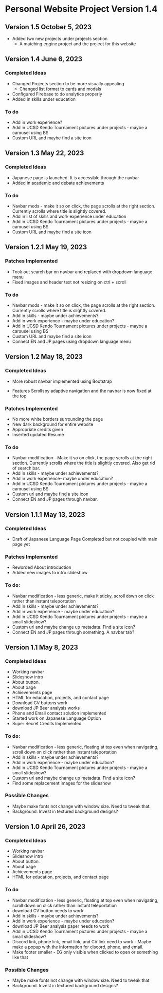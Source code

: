 # Personal Website Project Version 1.4
## Version 1.5 October 5, 2023
* Added two new projects under projects section
  * A matching engine project and the project for this website
## Version 1.4 June 6, 2023
### Completed Ideas
* Changed Projects section to be more visually appealing
    * Changed list format to cards and modals
* Configured Firebase to do analytics properly
* Added in skills under education

### To do
* Add in work experience?
* Add in UCSD Kendo Tournament pictures under projects - maybe a carousel using BS
* Custom URL and maybe find a site icon


## Version 1.3 May 22, 2023
### Completed Ideas
* Japanese page is launched. It is accessible through the navbar
* Added in academic and debate achievements

### To do
* Navbar mods - make it so on click, the page scrolls at the right section. Currently scrolls where title is slightly covered.
* Add in list of skills and work experience under education
* Add in UCSD Kendo Tournament pictures under projects - maybe a carousel using BS
* Custom URL and maybe find a site icon

## Version 1.2.1 May 19, 2023
### Patches Implemented
* Took out search bar on navbar and replaced with dropdown language menu
* Fixed images and header text not resizing on ctrl + scroll

### To do
* Navbar mods - make it so on click, the page scrolls at the right section. Currently scrolls where title is slightly covered.
* Add in skills - maybe under achievements?
* Add in work experience - maybe under education?
* Add in UCSD Kendo Tournament pictures under projects - maybe a carousel using BS
* Custom URL and maybe find a site icon
* Connect EN and JP pages using dropdown language menu

## Version 1.2 May 18, 2023
### Completed Ideas
* More robust navbar implemented using Bootstrap
 - Features Scrollspy adaptive navigation and the navbar is now fixed at the top

### Patches Implemented
* No more white borders surrounding the page
* New dark background for entire website
* Appropriate credits given
* Inserted updated Resume

### To do
* Navbar modification - Make it so on click, the page scrolls at the right section. Currently scrolls where the title is slightly covered. Also get rid of search bar.
* Add in skills - maybe under achievements?
* Add in work experience- maybe under education?
* Add in UCSD Kendo Tournament pictures under projects - maybe a carousel using BS
* Custom url and maybe find a site icon
* Connect EN and JP pages through navbar.

## Version 1.1.1 May 13, 2023
### Completed Ideas
* Draft of Japanese Language Page Completed but not coupled with main page yet

### Patches Implemented
* Reworded About introduction
* Added new images to intro slideshow

### To do:
* Navbar modification - less generic, make it sticky, scroll down on click rather than instant teleportation
* Add in skills - maybe under achievements?
* Add in work experience - maybe under education?
* Add in UCSD Kendo Tournament pictures under projects - maybe a small slideshow?
* Custom url and maybe change up metadata. Find a site icon?
* Connect EN and JP pages through something. A navbar tab?

## Version 1.1 May 8, 2023
### Completed Ideas
* Working navbar
* Slideshow intro
* About button.
* About page
* Achievements page
* HTML for education, projects, and contact page
* Download CV buttons work
* download JP Beer analysis works
* Phone and Email contact solution implemented
* Started work on Japanese Language Option
* Super Secret Credits Implemented

### To do:
* Navbar modification - less generic, floating at top even when navigating, scroll down on click rather than instant teleportation
* Add in skills - maybe under achievements?
* Add in work experience - maybe under education?
* Add in UCSD Kendo Tournament pictures under projects - maybe a small slideshow?
* Custom url and maybe change up metadata. Find a site icon?
* Find some replacement images for the slideshow

### Possible Changes
* Maybe make fonts not change with window size. Need to tweak that.
* Background. Invest in textured background designs?

## Version 1.0 April 26, 2023
### Completed Ideas
* Working navbar
* Slideshow intro
* About button.
* About page
* Achievements page
* HTML for education, projects, and contact page
  
### To do
* Navbar modification - less generic, floating at top even when navigating, scroll down on click rather than instant teleportation
* download CV button needs to work
* Add in skills - maybe under achievements?
* Add in work experience - maybe under education?
* download JP Beer analysis paper needs to work
* Add in UCSD Kendo Tournament pictures under projects - maybe a small slideshow?
* Discord link, phone link, email link, and CV link need to work - Maybe make a popup with the information for discord, phone, and email.
* Make footer smaller - EG only visible when clicked to open or something like that

### Possible Changes
* Maybe make fonts not change with window size. Need to tweak that
* Background. Invest in textured background designs?
